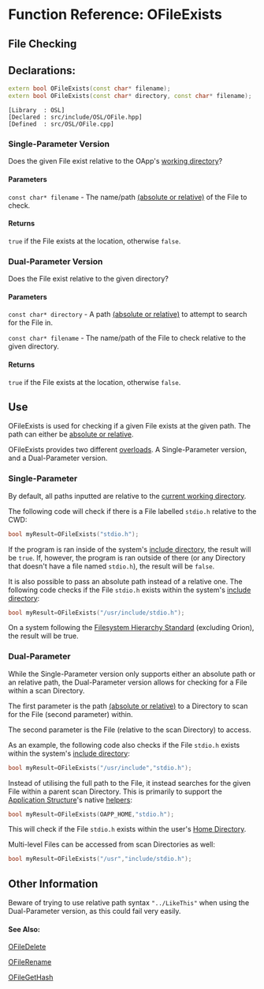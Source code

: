 # Function Reference: OFileExists
## File Checking

## Declarations:
```cpp
extern bool OFileExists(const char* filename);
extern bool OFileExists(const char* directory, const char* filename);
```
```
[Library  : OSL]
[Declared : src/include/OSL/OFile.hpp]
[Defined  : src/OSL/OFile.cpp]
```

### Single-Parameter Version
Does the given File exist relative to the OApp's [working directory](https://en.wikipedia.org/wiki/Working_directory)?
#### Parameters
`const char* filename` - The name/path [(absolute or relative)](https://www.lifewire.com/absolute-and-relative-paths-3466467) of the File to check.
#### Returns
`true` if the File exists at the location, otherwise `false`.

### Dual-Parameter Version
Does the File exist relative to the given directory? 
#### Parameters
`const char* directory` - A path [(absolute or relative)](https://www.lifewire.com/absolute-and-relative-paths-3466467) to attempt to search for the File in.

`const char* filename` - The name/path of the File to check relative to the given directory.
#### Returns
`true` if the File exists at the location, otherwise `false`.

## Use
OFileExists is used for checking if a given File exists at the given path. The path can either be [absolute or relative](https://www.lifewire.com/absolute-and-relative-paths-3466467).

OFileExists provides two different [overloads](https://www.tutorialspoint.com/cplusplus/cpp_overloading.htm). A Single-Parameter version, and a Dual-Parameter version.

### Single-Parameter
By default, all paths inputted are relative to the [current working directory](https://en.wikipedia.org/wiki/Working_directory).

The following code will check if there is a File labelled `stdio.h` relative to the CWD:
```cpp
bool myResult=OFileExists("stdio.h");
```
If the program is ran inside of the system's [include directory](https://en.wikipedia.org/wiki/Filesystem_Hierarchy_Standard#Directory_structure), the result will be `true`.
If, however, the program is ran outside of there (or any Directory that doesn't have a file named `stdio.h`), the result will be `false`.

It is also possible to pass an absolute path instead of a relative one. The following code checks if the File `stdio.h` exists within the system's [include directory](https://en.wikipedia.org/wiki/Filesystem_Hierarchy_Standard#Directory_structure):
```cpp
bool myResult=OFileExists("/usr/include/stdio.h");
```
On a system following the [Filesystem Hierarchy Standard](https://en.wikipedia.org/wiki/Filesystem_Hierarchy_Standard) (excluding Orion), the result will be true.

### Dual-Parameter
While the Single-Parameter version only supports either an absolute path or an relative path,
the Dual-Parameter version allows for checking for a File within a scan Directory.

The first parameter is the path [(absolute or relative)](https://www.lifewire.com/absolute-and-relative-paths-3466467) to a Directory to scan for the File (second parameter) within.

The second parameter is the File (relative to the scan Directory) to access.

As an example, the following code also checks if the File `stdio.h` exists within the system's [include directory](https://en.wikipedia.org/wiki/Filesystem_Hierarchy_Standard#Directory_structure):
```cpp
bool myResult=OFileExists("/usr/include","stdio.h");
```
Instead of utilising the full path to the File, it instead searches for the given File within a parent scan Directory.
This is primarily to support the [Application Structure](https://github.com/RosettaHS/OrionAPI/blob/main/docs/Application%20Structure.md)'s native [helpers](https://github.com/RosettaHS/OrionAPI/blob/main/docs/Application%20Structure.md#utilising-helpers):
```cpp
bool myResult=OFileExists(OAPP_HOME,"stdio.h");
```
This will check if the File `stdio.h` exists within the user's [Home Directory](https://en.wikipedia.org/wiki/Home_directory).

Multi-level Files can be accessed from scan Directories as well:
```cpp
bool myResult=OFileExists("/usr","include/stdio.h");
```

## Other Information
Beware of trying to use relative path syntax `"../LikeThis"` when using the Dual-Parameter version, as this could fail very easily.

#### See Also:
[OFileDelete](https://github.com/RosettaHS/OrionAPI/blob/main/docs/Function%20Reference/OFileDelete.md)

[OFileRename](https://github.com/RosettaHS/OrionAPI/blob/main/docs/Function%20Reference/OFileRename.md)

[OFileGetHash](https://github.com/RosettaHS/OrionAPI/blob/main/docs/Function%20Reference/OFileGetHash.md)